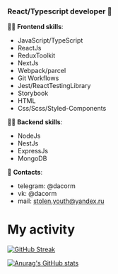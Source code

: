 ### React/Typescript developer 👋


👨‍💻 **Frontend skills**:
- JavaScript/TypeScript
- ReactJs
- ReduxToolkit
- NextJs
- Webpack/parcel
- Git Workflows
- Jest/ReactTestingLibrary
- Storybook
- HTML
- Css/Scss/Styled-Components

👨‍💻 **Backend skills**: 
- NodeJs
- NestJs
- ExpressJs
- MongoDB

📩 **Contacts**: 
- telegram: @dacorm
- vk: @dacorm
- mail: stolen.youth@yandex.ru


# My activity

[![GitHub Streak](http://github-readme-streak-stats.herokuapp.com?user=dacorm)](https://git.io/streak-stats)

[![Anurag's GitHub stats](https://github-readme-stats.vercel.app/api?username=dacorm)](https://github.com/anuraghazra/github-readme-stats)

